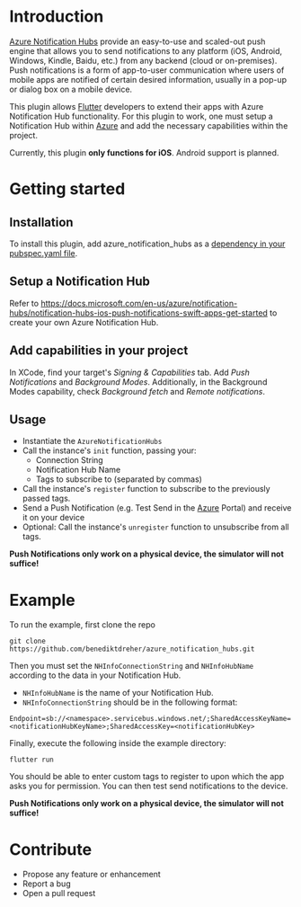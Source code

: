 # Introduction 
[Azure Notification Hubs] provide an easy-to-use and scaled-out push engine that allows you to send notifications to any platform (iOS, Android, Windows, Kindle, Baidu, etc.) from any backend (cloud or on-premises). Push notifications is a form of app-to-user communication where users of mobile apps are notified of certain desired information, usually in a pop-up or dialog box on a mobile device.

This plugin allows [Flutter] developers to extend their apps with Azure Notification Hub functionality. For this plugin to work, one must setup a Notification Hub within [Azure] and add the necessary capabilities within the project.

Currently, this plugin **only functions for iOS**. Android support is planned.

# Getting started
## Installation
To install this plugin, add azure_notification_hubs as a [dependency in your pubspec.yaml file](https://flutter.dev/docs/development/packages-and-plugins/using-packages).

## Setup a Notification Hub
Refer to https://docs.microsoft.com/en-us/azure/notification-hubs/notification-hubs-ios-push-notifications-swift-apps-get-started to create your own Azure Notification Hub.

## Add capabilities in your project
In XCode, find your target's *Signing & Capabilities* tab. Add *Push Notifications* and *Background Modes*. Additionally, in the Background Modes capability, check *Background fetch* and *Remote notifications*.

## Usage
- Instantiate the `AzureNotificationHubs`
- Call the instance's `init` function, passing your:
  - Connection String
  - Notification Hub Name
  - Tags to subscribe to (separated by commas)
- Call the instance's `register` function to subscribe to the previously passed tags.
- Send a Push Notification (e.g. Test Send in the [Azure] Portal) and receive it on your device
- Optional: Call the instance's `unregister` function to unsubscribe from all tags.

**Push Notifications only work on a physical device, the simulator will not suffice!**

# Example
To run the example, first clone the repo
```
git clone https://github.com/benediktdreher/azure_notification_hubs.git
```
Then you must set the `NHInfoConnectionString` and `NHInfoHubName` according to the data in your Notification Hub.
- `NHInfoHubName` is the name of your Notification Hub.
- `NHInfoConnectionString` should be in the following format: 
```
Endpoint=sb://<namespace>.servicebus.windows.net/;SharedAccessKeyName=<notificationHubKeyName>;SharedAccessKey=<notificationHubKey>
```
Finally, execute the following inside the example directory:
```
flutter run
```
You should be able to enter custom tags to register to upon which the app asks you for permission. You can then test send notifications to the device.

**Push Notifications only work on a physical device, the simulator will not suffice!**

# Contribute
- Propose any feature or enhancement
- Report a bug
- Open a pull request

[Azure Notification Hubs]: https://docs.microsoft.com/en-us/azure/notification-hubs/notification-hubs-push-notification-overview
[Flutter]: https://flutter.dev/
[Azure]: https://portal.azure.com/
